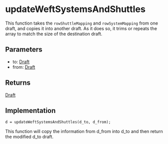 # updateWeftSystemsAndShuttles
This function takes the `rowShuttleMapping` and `rowSystemMapping` from one draft, and copies it into another draft. As it does so, it trims or repeats the array to match the size of the destination draft.  

## Parameters

- to: [Draft](draft)
- from: [Draft](draft)


## Returns
[Draft](draft)



## Implementation

```
d = updateWeftSystemsAndShuttles(d_to, d_from);
```

This function will copy the information from d_from into d_to and then return the modified d_to draft. 

